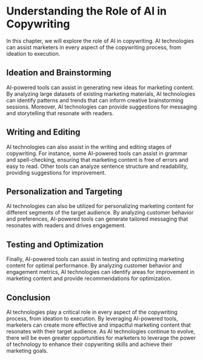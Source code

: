 Understanding the Role of AI in Copywriting
==========================================================================================

In this chapter, we will explore the role of AI in copywriting. AI technologies can assist marketers in every aspect of the copywriting process, from ideation to execution.

Ideation and Brainstorming
--------------------------

AI-powered tools can assist in generating new ideas for marketing content. By analyzing large datasets of existing marketing materials, AI technologies can identify patterns and trends that can inform creative brainstorming sessions. Moreover, AI technologies can provide suggestions for messaging and storytelling that resonate with readers.

Writing and Editing
-------------------

AI technologies can also assist in the writing and editing stages of copywriting. For instance, some AI-powered tools can assist in grammar and spell-checking, ensuring that marketing content is free of errors and easy to read. Other tools can analyze sentence structure and readability, providing suggestions for improvement.

Personalization and Targeting
-----------------------------

AI technologies can also be utilized for personalizing marketing content for different segments of the target audience. By analyzing customer behavior and preferences, AI-powered tools can generate tailored messaging that resonates with readers and drives engagement.

Testing and Optimization
------------------------

Finally, AI-powered tools can assist in testing and optimizing marketing content for optimal performance. By analyzing customer behavior and engagement metrics, AI technologies can identify areas for improvement in marketing content and provide recommendations for optimization.

Conclusion
----------

AI technologies play a critical role in every aspect of the copywriting process, from ideation to execution. By leveraging AI-powered tools, marketers can create more effective and impactful marketing content that resonates with their target audience. As AI technologies continue to evolve, there will be even greater opportunities for marketers to leverage the power of technology to enhance their copywriting skills and achieve their marketing goals.


